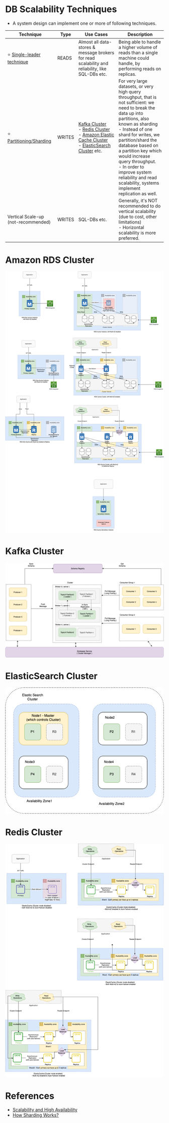 # DB Scalability Techniques
- A system design can implement one or more of following techniques.

| Technique                                                                            | Type   | Use Cases                                                                                                                                                                                                                                                                                                                               | Description                                                                                                                                                                                                                                                                                                                                                                                           |
|--------------------------------------------------------------------------------------|--------|-----------------------------------------------------------------------------------------------------------------------------------------------------------------------------------------------------------------------------------------------------------------------------------------------------------------------------------------|-------------------------------------------------------------------------------------------------------------------------------------------------------------------------------------------------------------------------------------------------------------------------------------------------------------------------------------------------------------------------------------------------------|
| :star: [Single-leader technique](Consistency&Replication/SingleLeaderReplication.md) | READS  | Almost all data-stores & message brokers for read scalability and reliability, like SQL-DBs etc.                                                                                                                                                                                                                                        | Being able to handle a higher volume of reads than a single machine could handle, by performing reads on replicas.                                                                                                                                                                                                                                                                                    |
| :star: [Partitioning/Sharding](PartioningSharding.md)                                | WRITES | [Kafka Cluster](../../4_MessageBrokers/Kafka/Readme.md)<br/>- [Redis Cluster](../In-Memory-Cache/Redis/RedisCluster.md)<br/>- [Amazon Elastic Cache Cluster](../../../2_AWSComponents/6_DatabaseServices/AmazonElasticCache/ClusterMode.md)<br/>- [ElasticSearch Cluster](../Search-Databases/ElasticSearch/ElasticSearchCluster.md) etc. | For very large datasets, or very high query throughput, that is not sufficient: we need to break the data up into partitions, also known as sharding<br/>- Instead of one shard for writes, we partition/shard the database based on a partition key which would increase query throughput.<br/>- In order to improve system reliability and read scalability, systems implement replication as well. |
| Vertical Scale-up (not-recommended)                                                  | WRITES | SQL-DBs etc.                                                                                                                                                                                                                                                                                                                            | Generally, it's NOT recommended to do vertical scalability (due to cost, other limitations) <br/>- Horizontal scalability is more preferred.                                                                                                                                                                                                                                                          |

# Amazon RDS Cluster

![](../../../2_AWSComponents/6_DatabaseServices/AmazonRDS/assets/Multi-AZ/RDS-Multi-AZ-Replica.drawio.png)

# Kafka Cluster

![](../../4_MessageBrokers/assests/Kafka-Architecture.drawio.png)

# ElasticSearch Cluster

![](../Search-Databases/ElasticSearch/assests/ElasticSearch-Cluster.png)

# Redis Cluster

![](../../../2_AWSComponents/6_DatabaseServices/AmazonElasticCache/assets/ElasticCache-Multi-AZ.drawio.png)

# References
- [Scalability and High Availability](https://dzone.com/refcardz/scalability)
- [How Sharding Works?](https://medium.com/@jeeyoungk/how-sharding-works-b4dec46b3f6)